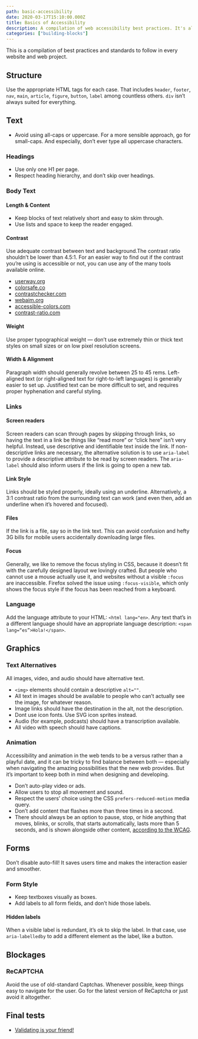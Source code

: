 ```yaml
---
path: basic-accessibility
date: 2020-03-17T15:10:00.000Z
title: Basics of Accessibility
description: A compilation of web accessibility best practices. It's always a good idea to review all these before publishing a website.
categories: ["building-blocks"]
---
```


This is a compilation of best practices and standards to follow in every website and web project.

## Structure

Use the appropriate HTML tags for each case. That includes `header`, `footer`, `nav`, `main`, `article`, `figure`, `button`, `label` among countless others. `div` isn’t always suited for everything.

## Text

- Avoid using all-caps or uppercase. For a more sensible approach, go for small-caps. And especially, don’t ever type all uppercase characters.

### Headings

- Use only one H1 per page.
- Respect heading hierarchy, and don’t skip over headings.

### Body Text

#### Length & Content

- Keep blocks of text relatively short and easy to skim through.
- Use lists and space to keep the reader engaged.

#### Contrast

Use adequate contrast between text and background.The contrast ratio shouldn’t be lower than 4.5:1. For an easier way to find out if the contrast you’re using is accessible or not, you can use any of the many tools available online.

- [userway.org](https://userway.org/contrast/)
- [colorsafe.co](http://colorsafe.co/)
- [contrastchecker.com](https://contrastchecker.com/)
- [webaim.org](https://webaim.org/resources/contrastchecker/)
- [accessible-colors.com](https://accessible-colors.com/)
- [contrast-ratio.com](https://contrast-ratio.com/)

#### Weight

Use proper typographical weight — don’t use extremely thin or thick text styles on small sizes or on low pixel resolution screens.

#### Width & Alignment

Paragraph width should generally revolve between 25 to 45 rems.
Left-aligned text (or right-aligned text for right-to-left languages) is generally easier to set up. Justified text can be more difficult to set, and requires proper hyphenation and careful styling.

### Links

#### Screen readers

Screen readers can scan through pages by skipping through links, so having the text in a link be things like “read more” or “click here” isn’t very helpful. Instead, use descriptive and identifiable text inside the link.
If non-descriptive links are necessary, the alternative solution is to use `aria-label` to provide a descriptive attribute to be read by screen readers. The `aria-label` should also inform users if the link is going to open a new tab.

#### Link Style

Links should be styled properly, ideally using an underline. Alternatively, a 3:1 contrast ratio from the surrounding text can work (and even then, add an underline when it’s hovered and focused).

#### Files

If the link is a file, say so in the link text. This can avoid confusion and hefty 3G bills for mobile users accidentally downloading large files.

#### Focus

Generally, we like to remove the focus styling in CSS, because it doesn’t fit with the carefully designed layout we lovingly crafted. But people who cannot use a mouse actually use it, and websites without a visible `:focus` are inaccessible. Firefox solved the issue using `:focus-visible`, which only shows the focus style if the focus has been reached from a keyboard.

### Language

Add the language attribute to your HTML: `<html lang="en>`.
Any text that’s in a different language should have an appropriate language description: `<span lang=“es”>Hola!</span>`.

## Graphics

### Text Alternatives

All images, video, and audio should have alternative text.

- `<img>` elements should contain a descriptive `alt=""`.
- All text in images should be available to people who can’t actually see the image, for whatever reason.
- Image links should have the destination in the alt, not the description.
- Dont use icon fonts. Use SVG icon sprites instead.
- Audio (for example, podcasts) should have a transcription available.
- All video with speech should have captions.

### Animation

Accessibility and animation in the web tends to be a versus rather than a playful date, and it can be tricky to find balance between both — especially when navigating the amazing possibilities that the new web provides. But it’s important to keep both in mind when designing and developing.

- Don’t auto-play video or ads.
- Allow users to stop all movement and sound.
- Respect the users’ choice using the CSS `prefers-reduced-motion` media query.
- Don’t add content that flashes more than three times in a second.
- There should always be an option to pause, stop, or hide anything that moves, blinks, or scrolls, that starts automatically, lasts more than 5 seconds, and is shown alongside other content, [according to the WCAG](~https://www.w3.org/WAI/WCAG21/quickref/?versions=2.0#qr-time-limits-pause~).

## Forms

Don’t disable auto-fill! It saves users time and makes the interaction easier and smoother.

### Form Style

- Keep textboxes visually as boxes.
- Add labels to all form fields, and don’t hide those labels.

#### Hidden labels

When a visible label is redundant, it’s ok to skip the label. In that case, use `aria-labelledby` to add a different element as the label, like a button.

## Blockages

### ReCAPTCHA

Avoid the use of old-standard Captchas. Whenever possible, keep things easy to navigate for the user. Go for the latest version of ReCaptcha or just avoid it altogether.

## Final tests

- [Validating is your friend!](https://validator.w3.org/)
